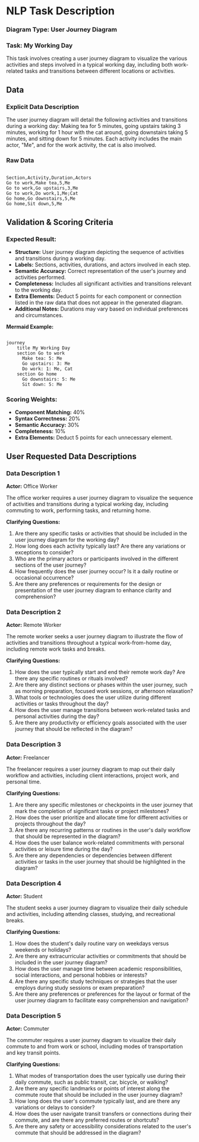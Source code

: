 # NLP Task Description

### Diagram Type: User Journey Diagram
### Task: My Working Day
This task involves creating a user journey diagram to visualize the various activities and steps involved in a typical working day, including both work-related tasks and transitions between different locations or activities.

## Data
### Explicit Data Description
The user journey diagram will detail the following activities and transitions during a working day: Making tea for 5 minutes, going upstairs taking 3 minutes, working for 1 hour with the cat around, going downstairs taking 5 minutes, and sitting down for 5 minutes. Each activity includes the main actor, "Me", and for the work activity, the cat is also involved.

### Raw Data

```csv

Section,Activity,Duration,Actors
Go to work,Make tea,5,Me
Go to work,Go upstairs,3,Me
Go to work,Do work,1,Me;Cat
Go home,Go downstairs,5,Me
Go home,Sit down,5,Me

```

## Validation & Scoring Criteria

### Expected Result:
- **Structure:** User journey diagram depicting the sequence of activities and transitions during a working day.
- **Labels:** Sections, activities, durations, and actors involved in each step.
- **Semantic Accuracy:** Correct representation of the user's journey and activities performed.
- **Completeness:** Includes all significant activities and transitions
  relevant to the working day.
- **Extra Elements:** Deduct 5 points for each component or connection listed
  in the raw data that does not appear in the generated diagram.
- **Additional Notes:** Durations may vary based on individual preferences and circumstances.

**Mermaid Example:**

```mermaid

journey
    title My Working Day
    section Go to work
      Make tea: 5: Me
      Go upstairs: 3: Me
      Do work: 1: Me, Cat
    section Go home
      Go downstairs: 5: Me
      Sit down: 5: Me

```

### Scoring Weights:
- **Component Matching:** 40%
- **Syntax Correctness:** 20%
- **Semantic Accuracy:** 30%
- **Completeness:** 10%
- **Extra Elements:** Deduct 5 points for each unnecessary element.

## User Requested Data Descriptions

### Data Description 1
**Actor:**  Office Worker

The office worker requires a user journey diagram to visualize the sequence of activities and transitions during a typical working day, including commuting to work, performing tasks, and returning home.

**Clarifying Questions:**

1. Are there any specific tasks or activities that should be included in the user journey diagram for the working day?
2. How long does each activity typically last? Are there any variations or exceptions to consider?
3. Who are the primary actors or participants involved in the different sections of the user journey?
4. How frequently does the user journey occur? Is it a daily routine or occasional occurrence?
5. Are there any preferences or requirements for the design or presentation of the user journey diagram to enhance clarity and comprehension?

### Data Description 2
**Actor:**  Remote Worker

The remote worker seeks a user journey diagram to illustrate the flow of activities and transitions throughout a typical work-from-home day, including remote work tasks and breaks.

**Clarifying Questions:**

1. How does the user typically start and end their remote work day? Are there any specific routines or rituals involved?
2. Are there any distinct sections or phases within the user journey, such as morning preparation, focused work sessions, or afternoon relaxation?
3. What tools or technologies does the user utilize during different activities or tasks throughout the day?
4. How does the user manage transitions between work-related tasks and personal activities during the day?
5. Are there any productivity or efficiency goals associated with the user journey that should be reflected in the diagram?

### Data Description 3
**Actor:**  Freelancer

The freelancer requires a user journey diagram to map out their daily workflow and activities, including client interactions, project work, and personal time.

**Clarifying Questions:**

1. Are there any specific milestones or checkpoints in the user journey that mark the completion of significant tasks or project milestones?
2. How does the user prioritize and allocate time for different activities or projects throughout the day?
3. Are there any recurring patterns or routines in the user's daily workflow that should be represented in the diagram?
4. How does the user balance work-related commitments with personal activities or leisure time during the day?
5. Are there any dependencies or dependencies between different activities or tasks in the user journey that should be highlighted in the diagram?

### Data Description 4
**Actor:**  Student

The student seeks a user journey diagram to visualize their daily schedule and activities, including attending classes, studying, and recreational breaks.

**Clarifying Questions:**

1. How does the student's daily routine vary on weekdays versus weekends or holidays?
2. Are there any extracurricular activities or commitments that should be included in the user journey diagram?
3. How does the user manage time between academic responsibilities, social interactions, and personal hobbies or interests?
4. Are there any specific study techniques or strategies that the user employs during study sessions or exam preparation?
5. Are there any preferences or preferences for the layout or format of the user journey diagram to facilitate easy comprehension and navigation?

### Data Description 5
**Actor:**  Commuter

The commuter requires a user journey diagram to visualize their daily commute to and from work or school, including modes of transportation and key transit points.

**Clarifying Questions:**

1. What modes of transportation does the user typically use during their daily commute, such as public transit, car, bicycle, or walking?
2. Are there any specific landmarks or points of interest along the commute route that should be included in the user journey diagram?
3. How long does the user's commute typically last, and are there any variations or delays to consider?
4. How does the user navigate transit transfers or connections during their commute, and are there any preferred routes or shortcuts?
5. Are there any safety or accessibility considerations related to the user's commute that should be addressed in the diagram?
